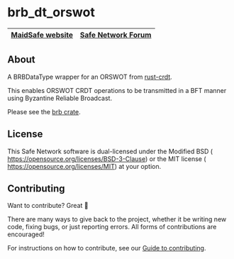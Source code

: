 # brb_dt_orswot

[MaidSafe website](http://maidsafe.net) | [Safe Network Forum](https://safenetforum.org/)
:-------------------------------------: | :---------------------------------------------:

## About

A BRBDataType wrapper for an ORSWOT from [rust-crdt](https://github.com/rust-crdt/rust-crdt).

This enables ORSWOT CRDT operations to be transmitted in a BFT manner using Byzantine Reliable Broadcast.

Please see the [brb crate](https://github.com/maidsafe/brb/).

## License

This Safe Network software is dual-licensed under the Modified BSD (<LICENSE-BSD> <https://opensource.org/licenses/BSD-3-Clause>) or the MIT license (<LICENSE-MIT> <https://opensource.org/licenses/MIT>) at your option.

## Contributing

Want to contribute? Great :tada:

There are many ways to give back to the project, whether it be writing new code, fixing bugs, or just reporting errors. All forms of contributions are encouraged!

For instructions on how to contribute, see our [Guide to contributing](https://github.com/maidsafe/QA/blob/master/CONTRIBUTING.md).
